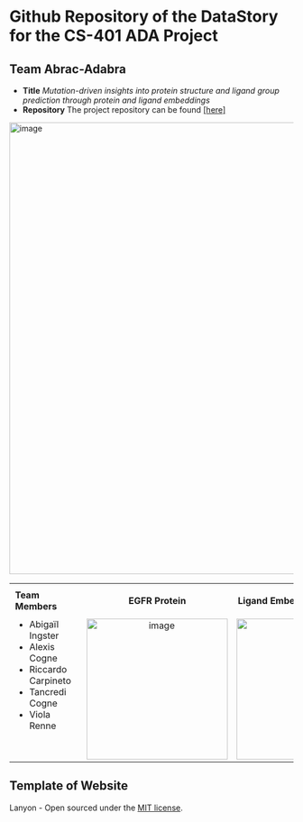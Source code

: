 # Github Repository of the DataStory for the CS-401 ADA Project

## Team Abrac-Adabra 
- **Title** *Mutation-driven insights into protein structure and ligand group prediction through protein and ligand embeddings* <br />
- **Repository** The project repository can be found <a href="https://github.com/epfl-ada/ada-2024-project-abrac-adabra/tree/main" target="_blank">[here]</a>
<img width="802" alt="image" src="https://github.com/user-attachments/assets/1c8cf589-2018-486b-b2b5-75c11dbfebe4" />
<table style="width: 100%; border-collapse: collapse;">
  <tr>
    <th style="padding: 10px; text-align: left;">Team Members</th>
    <th style="padding: 10px; text-align: center;">EGFR Protein</th>
    <th style="padding: 10px; text-align: left;">Ligand Embeddings</th>
  </tr>
  <tr>
    <td style="vertical-align: top; padding-right: 20px;">
      <ul style="list-style-type: disc; margin: 0;">
        <li>Abigaïl Ingster</li>
        <li>Alexis Cogne</li>
        <li>Riccardo Carpineto</li>
        <li>Tancredi Cogne</li>
        <li>Viola Renne</li>
      </ul>
    </td>
    <td style="vertical-align: middle; text-align: center; background-color: transparent;">
      <img width="250" alt="image" src="https://github.com/user-attachments/assets/f83be642-74e5-43a5-ad95-1891cd297a57" />
    </td>
    <td style="vertical-align: middle; text-align: center; background-color: transparent;">
      <img width="250" alt="image" src="https://github.com/user-attachments/assets/e8a9ed9a-9dfe-44fe-9a03-0b66b96b6b4a" />


  </tr>
</table>





## Template of Website
Lanyon - Open sourced under the [MIT license](LICENSE.md).
